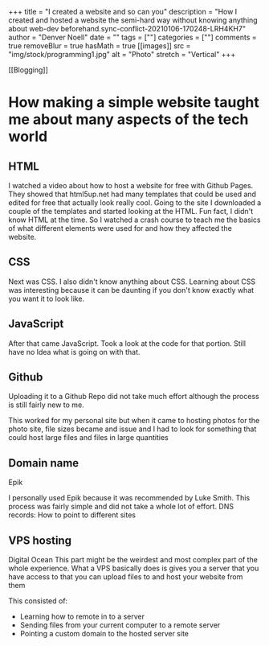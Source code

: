 +++
title = "I created a website and so can you"
description = "How I created and hosted a website the semi-hard way without knowing anything about web-dev beforehand.sync-conflict-20210106-170248-LRH4KH7"
author = "Denver Noell"
date = ""
tags = [""]
categories = [""]
comments = true
removeBlur = true
hasMath = true
[[images]]
  src = "img/stock/programming1.jpg"
  alt = "Photo"
  stretch = "Vertical"
+++

[[Blogging]]

# How making a simple website taught me about many aspects of the tech world

## HTML

I watched a video about how to host a website for free with Github Pages. They showed that html5up.net had many templates that could be used and edited for free that actually look really cool. Going to the site I downloaded a couple of the templates and started looking at the HTML. Fun fact, I didn't know HTML at the time. So I watched a crash course to teach me the basics of what different elements were used for and how they affected the website.

## CSS

Next was CSS. I also didn't know anything about CSS. Learning about CSS was interesting because it can be daunting if you don't know exactly what you want it to look like.

## JavaScript

After that came JavaScript. Took a look at the code for that portion. Still have no Idea what is going on with that.

## Github

Uploading it to a Github Repo did not take much effort although the process is still fairly new to me.

This worked for my personal site but when it came to hosting photos for the photo site, file sizes became and issue and I had to look for something that could host large files and files in large quantities

## Domain name

Epik

I personally used Epik because it was recommended by Luke Smith. This process was fairly simple and did not take a whole lot of effort.
DNS records:
How to point to different sites

## VPS hosting

Digital Ocean
This part might be the weirdest and most complex part of the whole experience. What a VPS basically does is gives you a server that you have access to that you can upload files to and host your website from them

This consisted of:

- Learning how to remote in to a server
- Sending files from your current computer to a remote server
- Pointing a custom domain to the hosted server site
